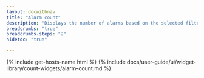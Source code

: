```yaml
---
layout: docwithnav
title: "Alarm count"
description: "Displays the number of alarms based on the selected filter."
breadcrumbs: "true"
breadcrumbs-steps: "2"
hidetoc: "true"

---
```

{% include get-hosts-name.html %}
{% include docs/user-guide/ui/widget-library/count-widgets/alarm-count.md %}
